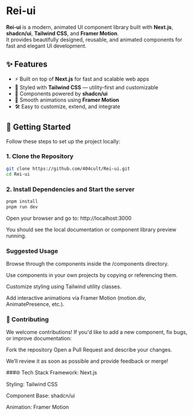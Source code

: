 # Rei‑ui

**Rei‑ui** is a modern, animated UI component library built with **Next.js**, **shadcn/ui**, **Tailwind CSS**, and **Framer Motion**.  
It provides beautifully designed, reusable, and animated components for fast and elegant UI development.

## ✨ Features

- ⚡ Built on top of **Next.js** for fast and scalable web apps  
- 🎨 Styled with **Tailwind CSS** — utility-first and customizable  
- 🧩 Components powered by **shadcn/ui**  
- 🎥 Smooth animations using **Framer Motion**  
- 🛠️ Easy to customize, extend, and integrate  

## 🚀 Getting Started

Follow these steps to set up the project locally:

### 1. Clone the Repository

```bash
git clone https://github.com/404cult/Rei-ui.git
cd Rei-ui
```

### 2. Install Dependencies and Start the server
```bash
pnpm install
pnpm run dev
```

Open your browser and go to: http://localhost:3000

You should see the local documentation or component library preview running.

### Suggested Usage
Browse through the components inside the /components directory.

Use components in your own projects by copying or referencing them.

Customize styling using Tailwind utility classes.

Add interactive animations via Framer Motion (motion.div, AnimatePresence, etc.).

### 🤝 Contributing
We welcome contributions! If you'd like to add a new component, fix bugs, or improve documentation:

Fork the repository
Open a Pull Request and describe your changes.

We’ll review it as soon as possible and provide feedback or merge!

###🌐 Tech Stack
Framework: Next.js

Styling: Tailwind CSS

Component Base: shadcn/ui

Animation: Framer Motion
